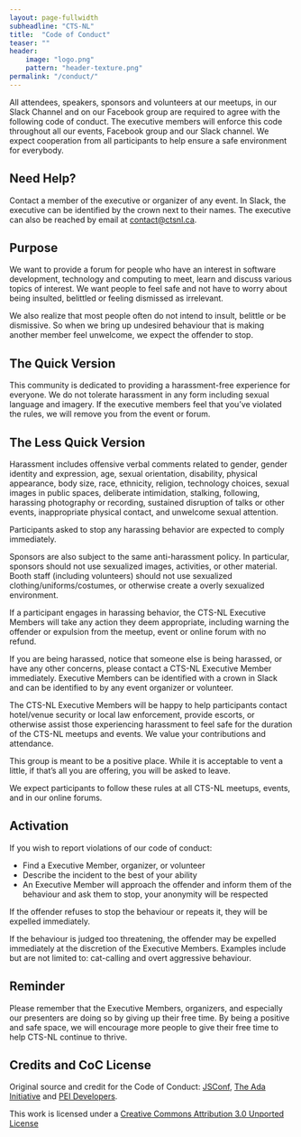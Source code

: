 ```yaml
---
layout: page-fullwidth
subheadline: "CTS-NL"
title:  "Code of Conduct"
teaser: ""
header:
    image: "logo.png"
    pattern: "header-texture.png"
permalink: "/conduct/"
---
```


All attendees, speakers, sponsors and volunteers at our meetups, in our Slack Channel and on our Facebook group are
required to agree with the following code of conduct. The executive members will enforce this code throughout all
our events, Facebook group and our Slack channel. We expect cooperation from all participants to help ensure a safe
environment for everybody.


## Need Help?

Contact a member of the executive or organizer of any event. In Slack, the executive can be identified by the crown
next to their names. The executive can also be reached by email at contact@ctsnl.ca.

## Purpose

We want to provide a forum for people who have an interest in software development, technology and computing to meet,
learn and discuss various topics of interest. We want people to feel safe and not have to worry about being insulted,
belittled or feeling dismissed as irrelevant.

We also realize that most people often do not intend to insult, belittle or be dismissive. So when we bring up undesired
behaviour that is making another member feel unwelcome, we expect the offender to stop.

## The Quick Version

This community is dedicated to providing a harassment-free experience for everyone. We do not tolerate harassment in any
form including sexual language and imagery. If the executive members feel that you’ve violated the rules, we will remove
you from the event or forum.

## The Less Quick Version

Harassment includes offensive verbal comments related to gender, gender identity and expression, age, sexual
orientation, disability, physical appearance, body size, race, ethnicity, religion, technology choices, sexual images in
public spaces, deliberate intimidation, stalking, following, harassing photography or recording, sustained disruption of
talks or other events, inappropriate physical contact, and unwelcome sexual attention.

Participants asked to stop any harassing behavior are expected to comply immediately.

Sponsors are also subject to the same anti-harassment policy. In particular, sponsors should not use sexualized images,
activities, or other material. Booth staff (including volunteers) should not use sexualized clothing/uniforms/costumes,
or otherwise create a overly sexualized environment.

If a participant engages in harassing behavior, the CTS-NL Executive Members will take any action they deem appropriate,
including warning the offender or expulsion from the meetup, event or online forum with no refund.

If you are being harassed, notice that someone else is being harassed, or have any other concerns, please contact a
CTS-NL Executive Member immediately. Executive Members can be identified with a crown in Slack and can be identified to
by any event organizer or volunteer.

The CTS-NL Executive Members will be happy to help participants contact hotel/venue security or local law enforcement,
provide escorts, or otherwise assist those experiencing harassment to feel safe for the duration of the CTS-NL meetups
and events. We value your contributions and attendance.

This group is meant to be a positive place. While it is acceptable to vent a little, if that’s all you are offering, you
will be asked to leave.

We expect participants to follow these rules at all CTS-NL meetups, events, and in our online forums.

## Activation

If you wish to report violations of our code of conduct:

* Find a Executive Member, organizer, or volunteer
* Describe the incident to the best of your ability
* An Executive Member will approach the offender and inform them of the behaviour and ask them to stop, your anonymity
will be respected


If the offender refuses to stop the behaviour or repeats it, they will be expelled immediately.

If the behaviour is judged too threatening, the offender may be expelled immediately at the discretion of the 
Executive Members. Examples include but are not limited to: cat-calling and overt aggressive behaviour.

## Reminder

Please remember that the Executive Members, organizers, and especially our presenters are doing so by giving up their
free time. By being a positive and safe space, we will encourage more people to give their free time to help CTS-NL
continue to thrive.

## Credits and CoC License

Original source and credit for the Code of Conduct: [JSConf](http://2012.jsconf.us/#/about),
[The Ada Initiative](http://geekfeminism.wikia.com/wiki/Conference_anti-harassment/Policy) and
[PEI Developers](http://peidevs.github.io).

This work is licensed under a [Creative Commons Attribution 3.0 Unported License](http://creativecommons.org/licenses/by/3.0/deed.en_US)

